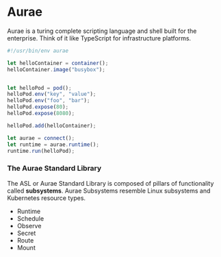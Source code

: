 # Aurae

Aurae is a turing complete scripting language and shell built for the enterprise. Think of it like TypeScript for infrastructure platforms.

```TypeScript
#!/usr/bin/env aurae

let helloContainer = container();
helloContainer.image("busybox");


let helloPod = pod();
helloPod.env("key", "value");
helloPod.env("foo", "bar");
helloPod.expose(80);
helloPod.expose(8080);

helloPod.add(helloContainer);

let aurae = connect();
let runtime = aurae.runtime();
runtime.run(helloPod);

```

### The Aurae Standard Library 

The ASL or Aurae Standard Library is composed of pillars of functionality called **subsystems**.
Aurae Subsystems resemble Linux subsystems and Kubernetes resource types.
 
 - Runtime
 - Schedule
 - Observe
 - Secret
 - Route
 - Mount
 
